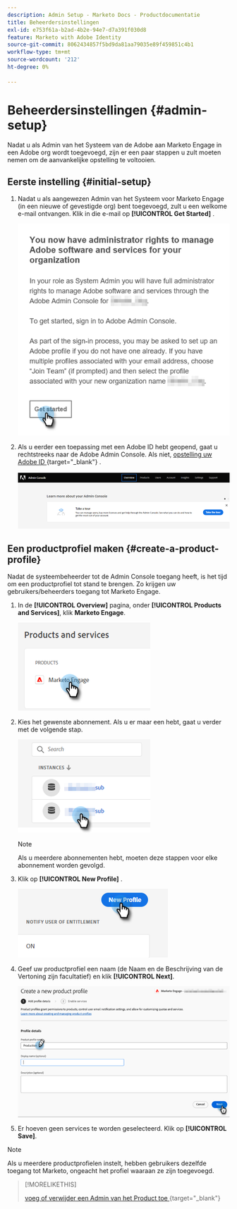 ```yaml
---
description: Admin Setup - Marketo Docs - Productdocumentatie
title: Beheerdersinstellingen
exl-id: e753f61a-b2ad-4b2e-94e7-d7a391f030d8
feature: Marketo with Adobe Identity
source-git-commit: 8062434857f5bd9da81aa79035e89f459851c4b1
workflow-type: tm+mt
source-wordcount: '212'
ht-degree: 0%

---
```


# Beheerdersinstellingen {#admin-setup}

Nadat u als Admin van het Systeem van de Adobe aan Marketo Engage in een Adobe org wordt toegevoegd, zijn er een paar stappen u zult moeten nemen om de aanvankelijke opstelling te voltooien.

## Eerste instelling {#initial-setup}

1. Nadat u als aangewezen Admin van het Systeem voor Marketo Engage (in een nieuwe of gevestigde org) bent toegevoegd, zult u een welkome e-mail ontvangen. Klik in die e-mail op **[!UICONTROL Get Started]** .

   ![](assets/admin-setup-1.png)

1. Als u eerder een toepassing met een Adobe ID hebt geopend, gaat u rechtstreeks naar de Adobe Admin Console. Als niet, [ opstelling uw Adobe ID ](https://helpx.adobe.com/manage-account/using/create-update-adobe-id.html){target="_blank"} .

   ![](assets/admin-setup-2.png)

## Een productprofiel maken {#create-a-product-profile}

Nadat de systeembeheerder tot de Admin Console toegang heeft, is het tijd om een productprofiel tot stand te brengen. Zo krijgen uw gebruikers/beheerders toegang tot Marketo Engage.

1. In de **[!UICONTROL Overview]** pagina, onder **[!UICONTROL Products and Services]**, klik **Marketo Engage**.

   ![](assets/admin-setup-3.png)

1. Kies het gewenste abonnement. Als u er maar een hebt, gaat u verder met de volgende stap.

   ![](assets/admin-setup-4.png)

   >[!NOTE]
   >
   >Als u meerdere abonnementen hebt, moeten deze stappen voor elke abonnement worden gevolgd.

1. Klik op **[!UICONTROL New Profile]** .

   ![](assets/admin-setup-5.png)

1. Geef uw productprofiel een naam (de Naam en de Beschrijving van de Vertoning zijn facultatief) en klik **[!UICONTROL Next]**.

   ![](assets/admin-setup-6.png)

1. Er hoeven geen services te worden geselecteerd. Klik op **[!UICONTROL Save]**.

>[!NOTE]
>
>Als u meerdere productprofielen instelt, hebben gebruikers dezelfde toegang tot Marketo, ongeacht het profiel waaraan ze zijn toegevoegd.

>[!MORELIKETHIS]
>
>[ voeg of verwijder een Admin van het Product toe ](/help/marketo/product-docs/administration/marketo-with-adobe-identity/add-or-remove-a-product-admin.md){target="_blank"}
